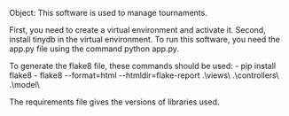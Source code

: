Object: This software is used to manage tournaments.  

First, you need to create a virtual environment and activate it. 
Second, install tinydb in the virtual environment.
To run this software, you need the app.py file using the command python app.py. 

To generate the flake8 file, these commands should be used:
    - pip install flake8
    - flake8 --format=html --htmldir=flake-report .\views\ .\controllers\ .\model\ 

 The requirements file gives the versions of libraries used.    

